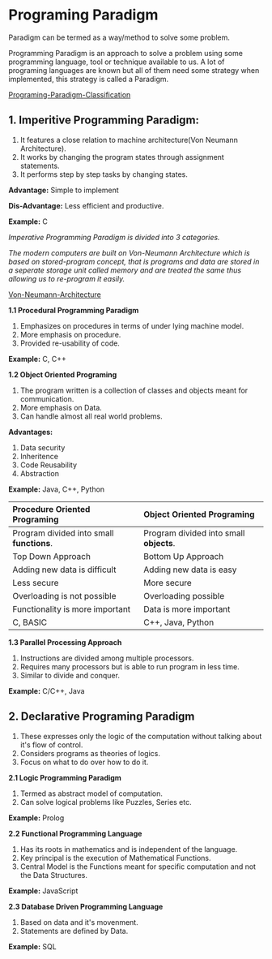 # Programing Paradigm

Paradigm can be termed as a way/method to solve some problem. 

Programming Paradigm is an approach to solve a problem using some programming language, tool or technique available to us. A lot of programing languages are known but all of them need some strategy when implemented, this strategy is called a Paradigm.

[Programing-Paradigm-Classification](Images/PPClassification.png)

## 1. Imperitive Programming Paradigm: 

1. It features a close relation to machine architecture(Von Neumann Architecture). 
2. It works by changing the program states through assignment statements. 
3. It performs step by step tasks by changing states.

**Advantage:** Simple to implement

**Dis-Advantage:** Less efficient and productive.

**Example:** C

*Imperative Programming Paradigm is divided into 3 categories.*

*The modern computers are built on Von-Neumann Architecture which is based on stored-program concept, that is programs and data are stored in a seperate storage unit called memory and are treated the same thus allowing us to re-program it easily.*

[Von-Neumann-Architecture](Images/VonNeumannArchi.png)

**1.1 Procedural Programming Paradigm**

1. Emphasizes on procedures in terms of under lying machine model.
2. More emphasis on procedure.
3. Provided re-usability of code.

**Example:** C, C++

**1.2 Object Oriented Programing**

1. The program written is a collection of classes and objects meant for communication.
2. More emphasis on Data.
3. Can handle almost all real world problems.

**Advantages:**

1. Data security
2. Inheritence
3. Code Reusability
4. Abstraction

**Example:** Java, C++, Python

|Procedure Oriented Programing|Object Oriented Programing|
|:---|:---|
|Program divided into small **functions**.|Program divided into small **objects**.|
|Top Down Approach|Bottom Up Approach|
|Adding new data is difficult|Adding new data is easy|
|Less secure|More secure|
|Overloading is not possible|Overloading possible|
|Functionality is more important|Data is more important|
|C, BASIC|C++, Java, Python|

**1.3 Parallel Processing Approach**

1. Instructions are divided among multiple processors.
2. Requires many processors but is able to run program in less time.
3. Similar to divide and conquer.

**Example:** C/C++, Java

## 2. Declarative Programing Paradigm

1. These expresses only the logic of the computation without talking about it's flow of control.
2. Considers programs as theories of logics.
3. Focus on what to do over how to do it.

**2.1 Logic Programming Paradigm**

1. Termed as abstract model of computation.
2. Can solve logical problems like Puzzles, Series etc.

**Example:** Prolog

**2.2 Functional Programming Language**

1. Has its roots in mathematics and is independent of the language.
2. Key principal is the execution of Mathematical Functions.
3. Central Model is the Functions meant for specific computation and not the Data Structures.

**Example:** JavaScript

**2.3 Database Driven  Programming Language**

1. Based on data and it's movenment.
2. Statements are defined by Data.

**Example:** SQL
